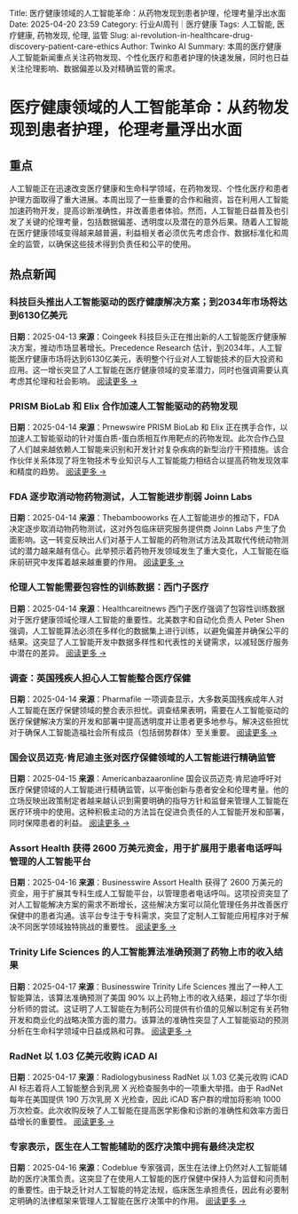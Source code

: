 Title: 医疗健康领域的人工智能革命：从药物发现到患者护理，伦理考量浮出水面
Date: 2025-04-20 23:59
Category: 行业AI周刊｜医疗健康
Tags: 人工智能, 医疗健康, 药物发现, 伦理, 监管
Slug: ai-revolution-in-healthcare-drug-discovery-patient-care-ethics
Author: Twinko AI
Summary: 本周的医疗健康人工智能新闻重点关注药物发现、个性化医疗和患者护理的快速发展，同时也日益关注伦理影响、数据偏差以及对精确监管的需求。

# 医疗健康领域的人工智能革命：从药物发现到患者护理，伦理考量浮出水面

## 重点

人工智能正在迅速改变医疗健康和生命科学领域，在药物发现、个性化医疗和患者护理方面取得了重大进展。本周出现了一些重要的合作和融资，旨在利用人工智能加速药物开发，提高诊断准确性，并改善患者体验。然而，人工智能日益普及也引发了关键的伦理考量，包括数据偏差、透明度以及潜在的意外后果。随着人工智能在医疗健康领域变得越来越普遍，利益相关者必须优先考虑合作、数据标准化和周全的监管，以确保这些技术得到负责任和公平的使用。

## 热点新闻

### 科技巨头推出人工智能驱动的医疗健康解决方案；到2034年市场将达到6130亿美元

**日期**：2025-04-13 **来源**：Coingeek
科技巨头正在推出新的人工智能医疗健康解决方案，推动市场显著增长。Precedence Research 估计，到2034年，人工智能医疗健康市场将达到6130亿美元，表明整个行业对人工智能技术的巨大投资和应用。这一增长突显了人工智能在医疗健康领域的变革潜力，同时也强调需要认真考虑其伦理和社会影响。
[阅读更多 →](https://coingeek.com/tech-giants-to-launch-ai-powered-solutions-for-healthcare/)

### PRISM BioLab 和 Elix 合作加速人工智能驱动的药物发现

**日期**：2025-04-14 **来源**：Prnewswire
PRISM BioLab 和 Elix 正在携手合作，以加速人工智能驱动的针对蛋白质-蛋白质相互作用靶点的药物发现。此次合作凸显了人们越来越依赖人工智能来识别和开发针对复杂疾病的新型治疗干预措施。该合作伙伴关系体现了将生物技术专业知识与人工智能能力相结合以提高药物发现效率和精度的趋势。
[阅读更多 →](https://www.prnewswire.com/news-releases/prism-biolab-and-elix-join-forces-to-accelerate-ai-driven-drug-discovery-for-protein-protein-interaction-targets-302426497.html)

### FDA 逐步取消动物药物测试，人工智能进步削弱 Joinn Labs

**日期**：2025-04-14 **来源**：Thebambooworks
在人工智能进步的推动下，FDA 决定逐步取消动物药物测试，这对外包临床研究服务提供商 Joinn Labs 产生了负面影响。这一转变反映出人们对基于人工智能的药物测试方法及其取代传统动物测试的潜力越来越有信心。此举预示着药物开发领域发生了重大变化，人工智能在临床前研究中发挥着越来越重要的作用。
[阅读更多 →](https://thebambooworks.com/joinn-labs-undermined-by-ai-as-fda-phases-out-animal-drug-testing/)

### 伦理人工智能需要包容性的训练数据：西门子医疗

**日期**：2025-04-14 **来源**：Healthcareitnews
西门子医疗强调了包容性训练数据对于医疗健康领域伦理人工智能的重要性。北美数字和自动化负责人 Peter Shen 强调，人工智能算法必须在多样化的数据集上进行训练，以避免偏差并确保公平的结果。这突显了人工智能开发中数据多样性和代表性的关键需求，以减轻医疗服务中潜在的差异。
[阅读更多 →](https://www.healthcareitnews.com/video/ethical-ai-needs-inclusive-training-data)

### 调查：英国残疾人担心人工智能整合医疗保健

**日期**：2025-04-14 **来源**：Pharmafile
一项调查显示，大多数英国残疾成年人对人工智能在医疗保健领域的整合表示担忧。调查结果表明，需要在人工智能驱动的医疗保健解决方案的开发和部署中提高透明度并让患者更多地参与。解决这些担忧对于确保人工智能造福社会所有成员（包括弱势群体）至关重要。
[阅读更多 →](https://pharmafile.com/news/survey-suggests-britons-with-a-disability-are-concerned-over-ai-integrated-healthcare/)

### 国会议员迈克·肯尼迪主张对医疗保健领域的人工智能进行精确监管

**日期**：2025-04-15 **来源**：Americanbazaaronline
国会议员迈克·肯尼迪呼吁对医疗保健领域的人工智能进行精确监管，以平衡创新与患者安全和伦理考量。他的立场反映出政策制定者越来越认识到需要明确的指导方针和监督来管理人工智能在医疗环境中的使用。这种积极主动的方法旨在促进负责任的人工智能开发和部署，同时保障患者的利益。
[阅读更多 →](https://americanbazaaronline.com/2025/04/15/congressman-mike-kennedy-ai-can-transform-healthcare-but-regulation-must-be-precise-461775/)

### Assort Health 获得 2600 万美元资金，用于扩展用于患者电话呼叫管理的人工智能平台

**日期**：2025-04-16 **来源**：Businesswire
Assort Health 获得了 2600 万美元的资金，用于扩展其专科生成人工智能平台，以管理患者电话呼叫。这项投资突显了对人工智能解决方案的需求不断增长，这些解决方案可以简化管理任务并改善医疗保健中的患者沟通。该平台专注于专科需求，突显了定制人工智能应用程序对于解决不同医学领域独特挑战的重要性。
[阅读更多 →](https://www.businesswire.com/news/home/20250415822677/en/Assort-Health-Secures-$26-Million-in-Funding-to-Expand-Specialty-Specific-Generative-AI-Platform-for-Managing-Patient-Phone-Calls)

### Trinity Life Sciences 的人工智能算法准确预测了药物上市的收入结果

**日期**：2025-04-17 **来源**：Businesswire
Trinity Life Sciences 推出了一种人工智能算法，该算法准确预测了美国 90% 以上药物上市的收入结果，超过了华尔街分析师的尝试。这证明了人工智能在为制药公司提供有价值的见解以制定有关药物开发和商业化的战略决策方面的潜力。该算法的准确性突显了人工智能驱动的预测分析在生命科学领域中日益成熟和可靠。
[阅读更多 →](https://www.businesswire.com/news/home/20250417902433/en/Trinity-Life-Sciences-AI-Algorithm-Accurately-Predicts-Revenue-Outcomes-for-Over-90-of-U.S.-Drug-Launches-Far-Exceeding-Wall-Street-Analyst-Attempts)

### RadNet 以 1.03 亿美元收购 iCAD AI

**日期**：2025-04-17 **来源**：Radiologybusiness
RadNet 以 1.03 亿美元收购 iCAD AI 标志着将人工智能整合到乳房 X 光检查服务中的一项重大举措。由于 RadNet 每年在美国提供 190 万次乳房 X 光检查，因此 iCAD 客户群的增加将影响 1000 万次检查。此次收购反映了人工智能在提高医学影像和诊断的准确性和效率方面日益增长的重要性。
[阅读更多 →](https://radiologybusiness.com/topics/healthcare-management/mergers-and-acquisitions/radnet-leaders-discuss-rationale-behind-blockbuster-103m-icad-ai-acquisition)

### 专家表示，医生在人工智能辅助的医疗决策中拥有最终决定权

**日期**：2025-04-16 **来源**：Codeblue
专家强调，医生在法律上仍然对人工智能辅助的医疗决策负责。这突显了在使用人工智能的医疗保健中保持人为监督和问责制的重要性。由于缺乏针对人工智能的特定法规，临床医生承担责任，因此有必要制定明确的法律框架来管理人工智能在医疗决策中的作用。
[阅读更多 →](https://codeblue.galencentre.org/2025/04/16/doctors-hold-final-say-in-ai-assisted-medical-decisions-experts-say/)
